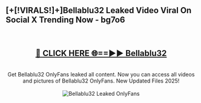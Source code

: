 <h2>[+[!VIRALS!]+]Bellablu32 Leaked Video Viral On Social X Trending Now - bg7o6</h2>
<br>
<div align="center">
<h2><a href="https://libra.edu.pl?Bellablu32" rel="nofollow">🔴 CLICK HERE 🌐==►► Bellablu32</a></h2>
<br>
Get Bellablu32 OnlyFans leaked all content. Now you can access all videos and pictures of Bellablu32 OnlyFans. New Updated Files 2025!
<br>
<br>
<a href="https://libra.edu.pl?Bellablu32" rel="nofollow" data-target="animated-image.originalLink"><img src="https://i.ibb.co.com/WyWwxjT/player-gif2.gif" alt="Bellablu32 Leaked OnlyFans" style="max-width: 100%; display: inline-block;" data-target="animated-image.originalImage"></a>
</div>
<br>